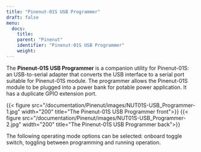 ```yaml
---
title: "Pinenut-01S USB Programmer"
draft: false
menu:
  docs:
    title:
    parent: "Pinenut"
    identifier: "Pinenut-01S USB Programmer"
    weight: 
---
```


The **Pinenut-01S USB Programmer** is a companion utility for Pinenut-01S: an USB-to-serial adapter that converts the USB interface to a serial port suitable for Pinenut-01S module. The programmer allows the Pinenut-01S module to be plugged into a power bank for potable power application. It has a duplicate GPIO extension port.

{{< figure src="/documentation/Pinenut/images/NUT01S-USB_Programmer-1.jpg" width="200" title="The Pinenut-01S USB Programmer front">}}
{{< figure src="/documentation/Pinenut/images/NUT01S-USB_Programmer-2.jpg" width="200" title="The Pinenut-01S USB Programmer  back">}}

The following operating mode options can be selected: onboard toggle switch, toggling between programming and running operation.
